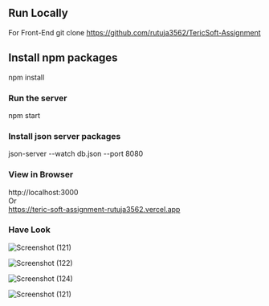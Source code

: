 
## Run Locally

  For Front-End
  git clone https://github.com/rutuja3562/TericSoft-Assignment
  
  ## Install npm packages
 
  npm install
  ### Run the server  <br/>
  npm start  <br/>
 ### Install json server packages  <br/>
 json-server --watch db.json --port 8080  <br/>
### View in Browser  <br/>
http://localhost:3000  <br/>
Or
  <br/>
https://teric-soft-assignment-rutuja3562.vercel.app

### Have Look
![Screenshot (121)](https://user-images.githubusercontent.com/96000964/186860911-f258a272-d26d-4d26-9a05-03171f245717.png)

![Screenshot (122)](https://user-images.githubusercontent.com/96000964/186860971-3f27a90b-75b6-4859-92a4-1aed9b4164da.png)

![Screenshot (124)](https://user-images.githubusercontent.com/96000964/186861033-5be4ca55-6513-43a6-bbe9-1298eccdd9e5.png)

![Screenshot (121)](https://user-images.githubusercontent.com/96000964/186860911-f258a272-d26d-4d26-9a05-03171f245717.png)
